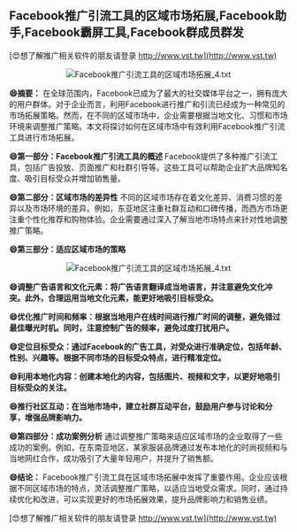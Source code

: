 ## **Facebook推广引流工具的区域市场拓展,Facebook助手,Facebook霸屏工具,Facebook群成员群发**

[😍想了解推广相关软件的朋友请登录 http://www.vst.tw](http://www.vst.tw)

 <center><img src="https://vst.tw/MP4/tuiguang/png/4.png" alt="Facebook推广引流工具的区域市场拓展_4.txt"></center>

**😄摘要：**
在全球范围内，Facebook已成为了最大的社交媒体平台之一，拥有庞大的用户群体。对于企业而言，利用Facebook进行推广和引流已经成为一种常见的市场拓展策略。然而，在不同的区域市场中，企业需要根据当地文化、习惯和市场环境来调整推广策略。本文将探讨如何在区域市场中有效利用Facebook推广引流工具进行市场拓展。

**😄第一部分：Facebook推广引流工具的概述**
Facebook提供了多种推广引流工具，包括广告投放、页面推广和社群引导等。这些工具可以帮助企业扩大品牌知名度、吸引目标受众并增加销售量。

**😄第二部分：区域市场的差异性**
不同的区域市场存在着文化差异、消费习惯的差异以及市场环境的差异。例如，东亚地区注重社群互动和口碑传播，而西方市场更注重个性化推荐和购物体验。企业需要通过深入了解当地市场特点来针对性地调整推广策略。

**😄第三部分：适应区域市场的策略**

 <center><img src="https://vst.tw/MP4/tuiguang/png/6.png" alt="Facebook推广引流工具的区域市场拓展_4.txt"></center>

**😄调整广告语言和文化元素：将广告语言翻译成当地语言，并注意避免文化冲突。此外，合理运用当地文化元素，能更好地吸引目标受众。**

**😄优化推广时间和频率：根据当地用户在线时间进行推广时间的调整，避免错过最佳曝光时机。同时，注意控制广告的频率，避免过度打扰用户。**

**😄定位目标受众：通过Facebook的广告工具，对受众进行准确定位，包括年龄、性别、兴趣等。根据不同市场的目标受众特点，进行精准定位。**

**😄利用本地化内容：创建本地化的内容，包括图片、视频和文字，以更好地吸引目标受众的关注。**

**😄推行社区互动：在当地市场中，建立社群互动平台，鼓励用户参与讨论和分享，增强品牌影响力。**

**😄第四部分：成功案例分析**
通过调整推广策略来适应区域市场的企业取得了一些成功的案例。例如，在东南亚地区，某家服装品牌通过发布本地化的时尚视频和与当地网红合作，成功吸引了大量年轻用户，并提升了销售额。

**😄结论：**
Facebook推广引流工具在区域市场拓展中发挥了重要作用。企业应该根据不同区域市场的特点，灵活调整推广策略，以适应当地受众需求。同时，通过持续优化和改进，可以实现更好的市场拓展效果，提升品牌影响力和销售业绩。

[😍想了解推广相关软件的朋友请登录 http://www.vst.tw](http://www.vst.tw)



